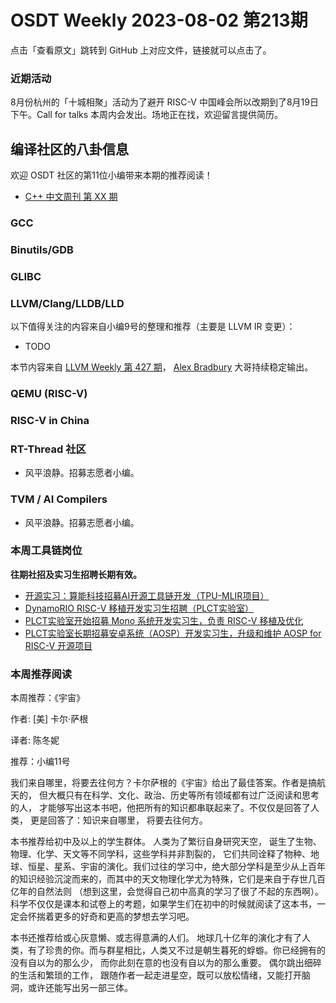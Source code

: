 # OSDT Weekly 2023-08-02 第213期

点击「查看原文」跳转到 GitHub 上对应文件，链接就可以点击了。

### 近期活动

8月份杭州的「十城相聚」活动为了避开 RISC-V 中国峰会所以改期到了8月19日下午。Call for talks 本周内会发出。场地正在找，欢迎留言提供简历。


## 编译社区的八卦信息

欢迎 OSDT 社区的第11位小编带来本期的推荐阅读！

- [C++ 中文周刊 第 XX 期]()

### GCC

### Binutils/GDB

### GLIBC

### LLVM/Clang/LLDB/LLD


以下值得关注的内容来自小编9号的整理和推荐（主要是 LLVM IR 变更）：

- TODO

本节内容来自 [LLVM Weekly 第 427 期](http://llvmweekly.org/issue/427)，
[Alex Bradbury](https://www.linkedin.com/in/alex-bradbury/) 大哥持续稳定输出。

### QEMU (RISC-V)

### RISC-V in China

### RT-Thread 社区

- 风平浪静。招募志愿者小编。

### TVM / AI Compilers

- 风平浪静。招募志愿者小编。

### 本周工具链岗位

**往期社招及实习生招聘长期有效。**

- [开源实习：算能科技招募AI开源工具链开发（TPU-MLIR项目）](https://mp.weixin.qq.com/s/IBJh0ip4k11PzIMZecsWSw)
- [DynamoRIO RISC-V 移植开发实习生招聘（PLCT实验室）](https://mp.weixin.qq.com/s/J_5TjT6DOqeOXJXQI5VQxw)
- [PLCT实验室开始招募 Mono 系统开发实习生，负责 RISC-V 移植及优化](https://mp.weixin.qq.com/s/whEW7Hay1jIP1tBzIPay1A)
- [PLCT实验室长期招募安卓系统（AOSP）开发实习生，升级和维护 AOSP for RISC-V 开源项目](https://mp.weixin.qq.com/s/dJP2cEB1nex2inR5c-cJog)


### 本周推荐阅读

本周推荐：《宇宙》

作者: [美] 卡尔·萨根

译者: 陈冬妮

推荐：小编11号

我们来自哪里，将要去往何方？卡尔萨根的《宇宙》给出了最佳答案。作者是搞航天的， 但大概只有在科学、文化、政治、历史等所有领域都有过广泛阅读和思考的人， 才能够写出这本书吧，他把所有的知识都串联起来了。不仅仅是回答了人类， 更是回答了：知识来自哪里， 将要去往何方。

本书推荐给初中及以上的学生群体。
人类为了繁衍自身研究天空， 诞生了生物、物理、化学、天文等不同学科，这些学科并非割裂的， 它们共同诠释了物种、地球、恒星、星系、宇宙的演化。我们过往的学习中，绝大部分学科是至少从上百年的知识经验沉淀而来的，而其中的天文物理化学尤为特殊，它们是来自于存世几百亿年的自然法则 （想到这里，会觉得自己初中高真的学习了很了不起的东西啊）。科学不仅仅是课本和试卷上的考题，如果学生们在初中的时候就阅读了这本书，一定会怀揣着更多的好奇和更高的梦想去学习吧。

本书还推荐给或心灰意懒、或志得意满的人们。
地球几十亿年的演化才有了人类，有了珍贵的你。而与群星相比，人类又不过是朝生暮死的蜉蝣。你已经拥有的没有自以为的那么少， 而你此刻在意的也没有自以为的那么重要。 偶尔跳出细碎的生活和繁琐的工作， 跟随作者一起走进星空，既可以放松情绪，又能打开脑洞，或许还能写出另一部三体。